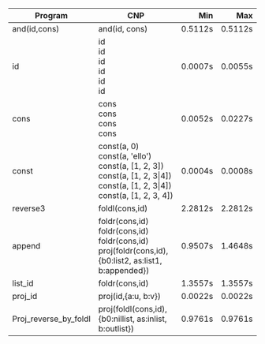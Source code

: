 Program | CNP | Min | Max
--- | --- | ---: | ---:
and(id,cons) | and(id, cons) | 0.5112s | 0.5112s
id | id<br/>id<br/>id<br/>id<br/>id<br/>id | 0.0007s | 0.0055s
cons | cons<br/>cons<br/>cons<br/>cons | 0.0052s | 0.0227s
const | const(a, 0)<br/>const(a, 'ello')<br/>const(a, [1, 2, 3])<br/>const(a, [1, 2, 3\|4])<br/>const(a, [1, 2, 3\|4])<br/>const(a, [1, 2, 3, 4]) | 0.0004s | 0.0008s
reverse3 | foldl(cons,id) | 2.2812s | 2.2812s
append | foldr(cons,id)<br/>foldr(cons,id)<br/>foldr(cons,id)<br/>proj(foldr(cons,id),{b0:list2, as:list1, b:appended}) | 0.9507s | 1.4648s
list_id | foldr(cons,id) | 1.3557s | 1.3557s
proj_id | proj(id,{a:u, b:v}) | 0.0022s | 0.0022s
Proj_reverse_by_foldl | proj(foldl(cons,id),{b0:nillist, as:inlist, b:outlist}) | 0.9761s | 0.9761s
